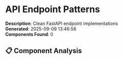 # API Endpoint Patterns

**Description**: Clean FastAPI endpoint implementations  
**Generated**: 2025-09-09 13:46:58  
**Components Found**: 0

## 📋 Component Analysis

